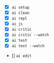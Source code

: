 - [x] `ai setup`
- [x] `ai clean`
- [x] `ai repl`
- [x] `ai js`
- [x] `ai critic`
- [x] `ai critic --watch`
- [x] `ai test`
- [x] `ai test --watch`
- [] `ai edit`
